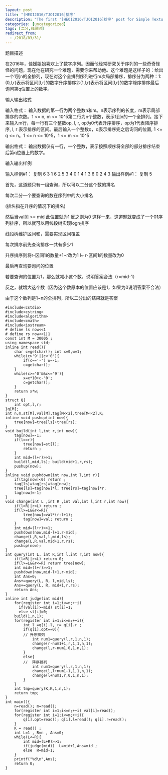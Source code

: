 ```yaml
---
layout: post
title: "[HEOI2016/TJOI2016]排序"
description: "The first '[HEOI2016/TJOI2016]排序' post for Simple Texture theme."
categories: [uncategorized]
tags: [二分,线段树]
redirect_from:
  - /2018/03/31/
---
```

题目描述

在2016年，佳媛姐姐喜欢上了数字序列。因而他经常研究关于序列的一些奇奇怪怪的问题，现在他在研究一个难题，需要你来帮助他。这个难题是这样子的：给出一个1到n的全排列，现在对这个全排列序列进行m次局部排序，排序分为两种：1:(0,l,r)表示将区间[l,r]的数字升序排序2:(1,l,r)表示将区间[l,r]的数字降序排序最后询问第q位置上的数字。

输入输出格式

输入格式：
输入数据的第一行为两个整数n和m。n表示序列的长度，m表示局部排序的次数。1 <= n, m <= 10^5第二行为n个整数，表示1到n的一个全排列。接下来输入m行，每一行有三个整数op, l, r, op为0代表升序排序，op为1代表降序排序, l, r 表示排序的区间。最后输入一个整数q，q表示排序完之后询问的位置, 1 <= q <= n。1 <= n <= 10^5，1 <= m <= 10^5

输出格式：
输出数据仅有一行，一个整数，表示按照顺序将全部的部分排序结束后第q位置上的数字。

输入输出样例

输入样例#1： 复制
6 3
1 6 2 5 3 4
0 1 4
1 3 6
0 2 4
3
输出样例#1： 复制
5



首先，这道题只有一组查询，所以可以二分这个数的排名

每次二分一个要查询的数在序列中的大小排名

(排名指在升序的情况下的排名)

然后当val[i] >= mid 此位置就为1 反之则为0 这样一来，这道题就变成了一个01序列排序，所以就可以用线段树实现logn排序

线段树维护区间和，需要实现区间覆盖

每次排序前先查询排序一共有多少1

升序排序则将r-区间1的数量+1~r改为1 l~ r-区间1的数量改为0

最后再查询要询问的位置

若要查询的位置为1，那么就减小这个数，说明答案合法（r=mid-1）

反之，就增大这个数（因为这个数原本的位置应该是1，如果为0说明答案不合法）

由于这个数列是1~n的全排列，所以二分出的结果就是答案
```
#include<cstdio>
#include<cstring>
#include<algorithm>
#include<cmath>
#include<iostream>
# define ls now<<1
# define rs now<<1|1
const int M = 30005 ;
using namespace std;
inline int read(){
    char c=getchar(); int x=0,w=1;
    while(c>'9'||c<'0'){
        if(c=='-') w=-1;
        c=getchar();
    }
    while(c>='0'&&c<='9'){
        x=x*10+c-'0';
        c=getchar();
    }
    return x*w;
}
struct Q{
    int opt,l,r;
}q[M];
int n,m,st[M],val[M],tag[M<<2],tree[M<<2],K;
inline void pushup(int now){
    tree[now]=tree[ls]+tree[rs];
}
void build(int l,int r,int now){
    tag[now]=-1;
    if(l==r){
        tree[now]=st[l];
        return ;
    }
    int mid=(l+r)>>1;
    build(l,mid,ls); build(mid+1,r,rs);
    pushup(now);
}
inline void pushdown(int now,int l,int r){
    if(tag[now]<0) return ;
    tag[ls]=tag[rs]=tag[now];
    tree[ls]=tag[now]*l; tree[rs]=tag[now]*r;
    tag[now]=-1;
}
void change(int L ,int R ,int val,int l,int r,int now){
    if(l>R||r<L) return ;
    if(l>=L&&r<=R){
        tree[now]=val*(r-l+1);
        tag[now]=val; return ;
    }
    int mid=(l+r)>>1;
    pushdown(now,mid-l+1,r-mid);
    change(L,R,val,l,mid,ls);
    change(L,R,val,mid+1,r,rs);
    pushup(now);
}
int query(int L, int R,int l,int r,int now){
    if(l>R||r<L) return 0;
    if(l>=L&&r<=R) return tree[now];
    int mid=(l+r)>>1;
    pushdown(now,mid-l+1,r-mid);
    int Ans=0;
    Ans+=query(L, R, l,mid,ls);
    Ans+=query(L, R, mid+1,r,rs);
    return Ans;
}
inline int judge(int mid){
    for(register int i=1;i<=n;++i)
      if(val[i]>=mid) st[i]=1;
      else st[i]=0;
    build(1,n,1);
    for(register int i=1;i<=m;++i){
        int l =q[i].l, r= q[i].r ;
        if(q[i].opt==0){
        // 升序排列 
            int num1=query(l,r,1,n,1);
            change(r-num1+1,r,1,1,n,1);
            change(l,r-num1,0,1,n,1);
        }
        else{
        //  降序排列
            int num1=query(l,r,1,n,1);
            change(l,l+num1-1,1,1,n,1);
            change(l+num1,r,0,1,n,1);
        }
    }
    int tmp=query(K,K,1,n,1);
    return tmp;
}
int main(){
    n=read(); m=read();
    for(register int i=1;i<=n;++i) val[i]=read();
    for(register int i=1;i<=m;++i){
        q[i].opt=read(); q[i].l=read(); q[i].r=read();
    }
    K = read() ;
    int L=1 , R=n , Ans=0;
    while(L<=R){
        int mid=(L+R)>>1;
        if(judge(mid))  L=mid+1,Ans=mid ;
        else  R=mid-1;
    }
    printf("%d\n",Ans);
    return 0;
}
```
